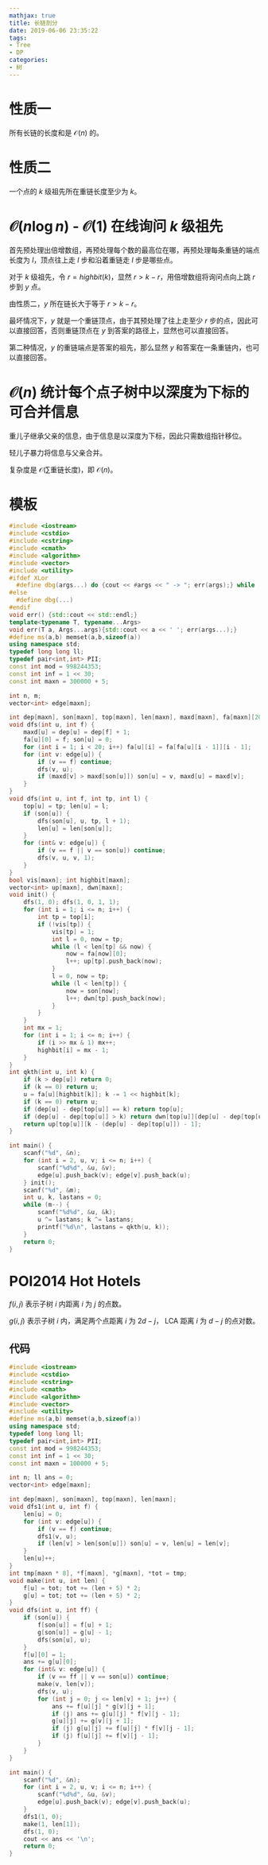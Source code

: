 ```yaml
---
mathjax: true
title: 长链剖分
date: 2019-06-06 23:35:22
tags:
- Tree
- DP
categories:
- 树
---
```


# 性质一

所有长链的长度和是 $\mathcal{O}(n)$ 的。

# 性质二

一个点的 $k$ 级祖先所在重链长度至少为 $k$。


# $\mathcal{O}(n\log{}n)$ - $\mathcal{O}(1)$ 在线询问 $k$ 级祖先

首先预处理出倍增数组，再预处理每个数的最高位在哪，再预处理每条重链的端点长度为 $l$，顶点往上走 $l$ 步和沿着重链走 $l$ 步是哪些点。

对于 $k$ 级祖先，令 $r=highbit(k)$，显然 $r>k-r$，用倍增数组将询问点向上跳 $r$ 步到 $y$ 点。

由性质二，$y$ 所在链长大于等于 $r > k - r$。

最坏情况下，$y$ 就是一个重链顶点，由于其预处理了往上走至少 $r$ 步的点，因此可以直接回答，否则重链顶点在 $y$ 到答案的路径上，显然也可以直接回答。

第二种情况，$y$ 的重链端点是答案的祖先，那么显然 $y$ 和答案在一条重链内，也可以直接回答。

# $\mathcal{O}(n)$ 统计每个点子树中以深度为下标的可合并信息

重儿子继承父亲的信息，由于信息是以深度为下标，因此只需数组指针移位。

轻儿子暴力将信息与父亲合并。

复杂度是 $\mathcal{O}(\sum\text{重链长度})$，即 $\mathcal{O}(n)$。

<!--more-->

# 模板

```c++
#include <iostream>
#include <cstdio>
#include <cstring>
#include <cmath>
#include <algorithm>
#include <vector>
#include <utility>
#ifdef XLor
  #define dbg(args...) do {cout << #args << " -> "; err(args);} while (0)
#else
  #define dbg(...)
#endif
void err() {std::cout << std::endl;}
template<typename T, typename...Args>
void err(T a, Args...args){std::cout << a << ' '; err(args...);}
#define ms(a,b) memset(a,b,sizeof(a))
using namespace std;
typedef long long ll;
typedef pair<int,int> PII;
const int mod = 998244353;
const int inf = 1 << 30;
const int maxn = 300000 + 5;

int n, m;
vector<int> edge[maxn];

int dep[maxn], son[maxn], top[maxn], len[maxn], maxd[maxn], fa[maxn][20];
void dfs(int u, int f) {
    maxd[u] = dep[u] = dep[f] + 1;
    fa[u][0] = f; son[u] = 0;
    for (int i = 1; i < 20; i++) fa[u][i] = fa[fa[u][i - 1]][i - 1];
    for (int v: edge[u]) {
        if (v == f) continue;
        dfs(v, u);
        if (maxd[v] > maxd[son[u]]) son[u] = v, maxd[u] = maxd[v];
    }
}
void dfs(int u, int f, int tp, int l) {
    top[u] = tp; len[u] = l;
    if (son[u]) {
        dfs(son[u], u, tp, l + 1);
        len[u] = len[son[u]];
    }
    for (int& v: edge[u]) {
        if (v == f || v == son[u]) continue;
        dfs(v, u, v, 1);
    }
}
bool vis[maxn]; int highbit[maxn];
vector<int> up[maxn], dwn[maxn];
void init() {
    dfs(1, 0); dfs(1, 0, 1, 1);
    for (int i = 1; i <= n; i++) {
        int tp = top[i];
        if (!vis[tp]) {
            vis[tp] = 1;
            int l = 0, now = tp;
            while (l < len[tp] && now) {
                now = fa[now][0];
                l++; up[tp].push_back(now);
            }
            l = 0, now = tp;
            while (l < len[tp]) {
                now = son[now];
                l++; dwn[tp].push_back(now);
            }
        }
    }
    int mx = 1;
    for (int i = 1; i <= n; i++) {
        if (i >> mx & 1) mx++;
        highbit[i] = mx - 1;
    }
}
int qkth(int u, int k) {
    if (k > dep[u]) return 0;
    if (k == 0) return u;
    u = fa[u][highbit[k]]; k -= 1 << highbit[k];
    if (k == 0) return u;
    if (dep[u] - dep[top[u]] == k) return top[u];
    if (dep[u] - dep[top[u]] > k) return dwn[top[u]][dep[u] - dep[top[u]] - k - 1];
    return up[top[u]][k - (dep[u] - dep[top[u]]) - 1];
}

int main() {
    scanf("%d", &n);
    for (int i = 2, u, v; i <= n; i++) {
        scanf("%d%d", &u, &v);
        edge[u].push_back(v); edge[v].push_back(u);
    } init();
    scanf("%d", &m);
    int u, k, lastans = 0;
    while (m--) {
        scanf("%d%d", &u, &k);
        u ^= lastans; k ^= lastans;
        printf("%d\n", lastans = qkth(u, k));
    }
    return 0;
}
```

# POI2014 Hot Hotels

$f(i,j)$ 表示子树 $i$ 内距离 $i$ 为 $j$ 的点数。

$g(i,j)$ 表示子树 $i$ 内，满足两个点距离 $i$ 为 $2d-j$， LCA 距离 $i$ 为 $d-j$ 的点对数。

## 代码

```c++
#include <iostream>
#include <cstdio>
#include <cstring>
#include <cmath>
#include <algorithm>
#include <vector>
#include <utility>
#define ms(a,b) memset(a,b,sizeof(a))
using namespace std;
typedef long long ll;
typedef pair<int,int> PII;
const int mod = 998244353;
const int inf = 1 << 30;
const int maxn = 100000 + 5;

int n; ll ans = 0;
vector<int> edge[maxn];

int dep[maxn], son[maxn], top[maxn], len[maxn];
void dfs1(int u, int f) {
    len[u] = 0;
    for (int v: edge[u]) {
        if (v == f) continue;
        dfs1(v, u);
        if (len[v] > len[son[u]]) son[u] = v, len[u] = len[v];
    }
    len[u]++;
}
int tmp[maxn * 8], *f[maxn], *g[maxn], *tot = tmp;
void make(int u, int len) {
    f[u] = tot; tot += (len + 5) * 2;
    g[u] = tot; tot += (len + 5) * 2;
}
void dfs(int u, int ff) {
    if (son[u]) {
        f[son[u]] = f[u] + 1;
        g[son[u]] = g[u] - 1;
        dfs(son[u], u);
    }
    f[u][0] = 1;
    ans += g[u][0];
    for (int& v: edge[u]) {
        if (v == ff || v == son[u]) continue;
        make(v, len[v]);
        dfs(v, u);
        for (int j = 0; j <= len[v] + 1; j++) {
            ans += f[u][j] * g[v][j + 1];
            if (j) ans += g[u][j] * f[v][j - 1];
            g[u][j] += g[v][j + 1];
            if (j) g[u][j] += f[u][j] * f[v][j - 1];
            if (j) f[u][j] += f[v][j - 1];
        }
    }
}

int main() {
    scanf("%d", &n);
    for (int i = 2, u, v; i <= n; i++) {
        scanf("%d%d", &u, &v);
        edge[u].push_back(v); edge[v].push_back(u);
    }
    dfs1(1, 0);
    make(1, len[1]);
    dfs(1, 0);
    cout << ans << '\n';
    return 0;
}
```